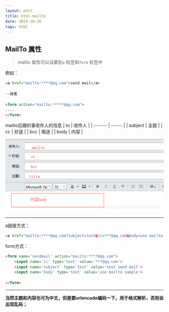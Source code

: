 ```yaml
---
layout: post
title: html-mailto
date: 2019-10-26
tags: html
---
```


## MailTo 属性

> mailto 属性可以设置到`a` 标签和`form` 标签中

例如：
```html
<a href="mailto:****@qq.com">send mail</a>

--或者

<form action="mailto:*****@qq.com">
....
</form>
```

mailto后跟的事收件人的信息
| to      | 收件人 |
| :------ | -----: |
| subject |   主题 |
| cc      |   抄送 |
| bcc     |   暗送 |
| body    |   内容 |

![mailto](/images/posts/2019/2019-10-26-mailto.png)

----

a链接方式：

```html
<a href="mailto:****@qq.com?subject=test&cc=***@qq.com&body=use mailto sample">send mail</a>
```

form方式：

```html
<form name='sendmail' action="mailto:****@qq.com">
    <input name='cc' type='text' value='***@qq.com'>
    <input name='subject' type='text' value='test send mail'>
    <input name='body' type='text' value='use mailto sample'>

</form>
```
----

**当然主题和内容也可为中文，但是要urlencode编码一下，用于格式解析，否则会出现乱码；**


